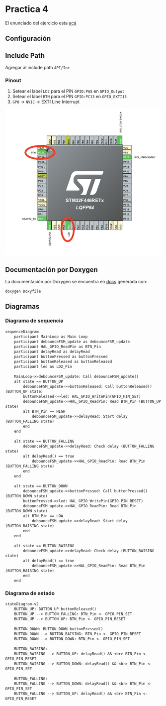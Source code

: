 # Practica 4

El enunciado del ejercicio esta [acá](enunciado.md)

## Configuración

## Include Path

Agregar al include path `API/Inc`

### Pinout

1. Setear el label `LD2` para el PIN `GPIO:PA5` en `GPIO_Output`
1. Setear el label `BTN` para el PIN `GPIO:PC13` en `GPIO_EXTI13`
1. `GPO` -> `NVIC` -> EXTI Line Interrupt

![pins](../images/practica1-pin-assigments.png)

## Documentación por Doxygen

La documentación por Doxygen se encuentra en [docs](docs/html/index.html) generada con:

```
doxygen Doxyfile
```

## Diagramas

### Diagrama de sequencia

```mermaid
sequenceDiagram
    participant MainLoop as Main Loop
    participant debounceFSM_update as debounceFSM_update
    participant HAL_GPIO_ReadPin as BTN_Pin
    participant delayRead as delayRead
    participant buttonPressed as buttonPressed
    participant buttonReleased as buttonReleased
    participant led as LD2_Pin

    MainLoop->>debounceFSM_update: Call debounceFSM_update()
    alt state == BUTTON_UP
        debounceFSM_update->>buttonReleased: Call buttonReleased() (BUTTON_UP state)
        buttonReleased->>led: HAL_GPIO_WritePin(GPIO_PIN_SET)
        debounceFSM_update->>HAL_GPIO_ReadPin: Read BTN_Pin (BUTTON_UP state)
        alt BTN_Pin == HIGH
            debounceFSM_update->>delayRead: Start delay (BUTTON_FALLING state)
        end
    end

    alt state == BUTTON_FALLING
        debounceFSM_update->>delayRead: Check delay (BUTTON_FALLING state)
        alt delayRead() == true
            debounceFSM_update->>HAL_GPIO_ReadPin: Read BTN_Pin (BUTTON_FALLING state)
        end
    end

    alt state == BUTTON_DOWN
        debounceFSM_update->>buttonPressed: Call buttonPressed() (BUTTON_DOWN state)
        buttonPressed->>led: HAL_GPIO_WritePin(GPIO_PIN_RESET)
        debounceFSM_update->>HAL_GPIO_ReadPin: Read BTN_Pin (BUTTON_DOWN state)
        alt BTN_Pin == LOW
            debounceFSM_update->>delayRead: Start delay (BUTTON_RAISING state)
        end
    end

    alt state == BUTTON_RAISING
        debounceFSM_update->>delayRead: Check delay (BUTTON_RAISING state)
        alt delayRead() == true
            debounceFSM_update->>HAL_GPIO_ReadPin: Read BTN_Pin (BUTTON_RAISING state)
        end
    end
```

### Diagrama de estado

```mermaid
stateDiagram-v2
    BUTTON_UP: BUTTON_UP buttonReleased()
    BUTTON_UP --> BUTTON_FALLING: BTN_Pin <- GPIO_PIN_SET
    BUTTON_UP --> BUTTON_UP: BTN_Pin <- GPIO_PIN_RESET

    BUTTON_DOWN: BUTTON_DOWN buttonPressed()
    BUTTON_DOWN --> BUTTON_RAISING: BTN_Pin <- GPIO_PIN_RESET
    BUTTON_DOWN --> BUTTON_DOWN: BTN_Pin <- GPIO_PIN_SET

    BUTTON_RAISING: 
    BUTTON_RAISING --> BUTTON_UP: delayRead() && <br> BTN_Pin <- GPIO_PIN_RESET
    BUTTON_RAISING --> BUTTON_DOWN: delayRead() && <br> BTN_Pin <- GPIO_PIN_SET

    BUTTON_FALLING: 
    BUTTON_FALLING --> BUTTON_DOWN: delayRead() && <br> BTN_Pin <- GPIO_PIN_SET
    BUTTON_FALLING --> BUTTON_UP: delayRead() && <br> BTN_Pin <- GPIO_PIN_RESET

```

